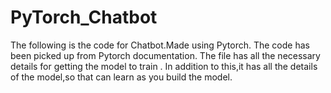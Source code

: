 # PyTorch_Chatbot

The following is the code for Chatbot.Made using Pytorch.
The code has been picked up from Pytorch documentation.
The file has all the necessary details for getting the model to train .
In addition to this,it has all the details of the model,so that can learn as you build the model.
